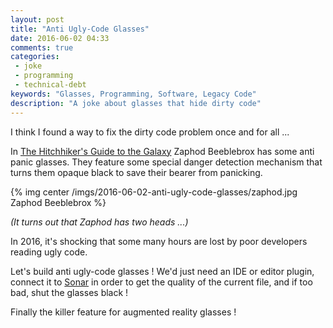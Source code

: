 ```yaml
---
layout: post
title: "Anti Ugly-Code Glasses"
date: 2016-06-02 04:33
comments: true
categories:
 - joke
 - programming
 - technical-debt
keywords: "Glasses, Programming, Software, Legacy Code"
description: "A joke about glasses that hide dirty code"
---
```

I think I found a way to fix the dirty code problem once and for all ...

In [The Hitchhiker's Guide to the Galaxy](https://en.wikipedia.org/wiki/The_Hitchhiker%27s_Guide_to_the_Galaxy) Zaphod Beeblebrox has some anti panic glasses. They feature some special danger detection mechanism that turns them opaque black to save their bearer from panicking.

{% img center /imgs/2016-06-02-anti-ugly-code-glasses/zaphod.jpg Zaphod Beeblebrox %}

*(It turns out that Zaphod has two heads ...)*

In 2016, it's shocking that some many hours are lost by poor developers reading ugly code.

Let's build anti ugly-code glasses ! We'd just need an IDE or editor plugin, connect it to [Sonar](http://www.sonarqube.org/) in order to get the quality of the current file, and if too bad, shut the glasses black !

Finally the killer feature for augmented reality glasses !
